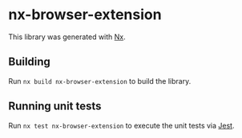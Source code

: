 # nx-browser-extension

This library was generated with [Nx](https://nx.dev).

## Building

Run `nx build nx-browser-extension` to build the library.

## Running unit tests

Run `nx test nx-browser-extension` to execute the unit tests via [Jest](https://jestjs.io).
